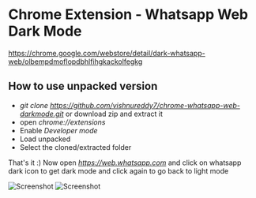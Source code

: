 # Chrome Extension - Whatsapp Web Dark Mode

https://chrome.google.com/webstore/detail/dark-whatsapp-web/olbempdmoflopdbhlfihgkackolfegkg

## How to use unpacked version

* *git clone https://github.com/vishnureddy7/chrome-whatsapp-web-darkmode.git* or download zip and extract it
* open *chrome://extensions*
* Enable *Developer mode*
* Load unpacked
* Select the cloned/extracted folder

That's it :) Now open *https://web.whatsapp.com* and click on whatsapp dark icon to get dark mode and click again to go back to light mode

![Screenshot](https://github.com/vishnureddy7/dark-whatsapp-web-chrome/blob/master/images/screenshot-4.jpg)
![Screenshot](https://github.com/vishnureddy7/dark-whatsapp-web-chrome/blob/master/images/screenshot-3.jpg)
